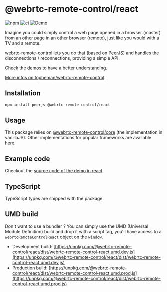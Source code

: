# @webrtc-remote-control/react

[![npm](https://img.shields.io/npm/v/@webrtc-remote-control/react?color=blue)](https://www.npmjs.com/package/@webrtc-remote-control/react)
[![ci](https://github.com/topheman/webrtc-remote-control/actions/workflows/ci.yml/badge.svg)](https://github.com/topheman/webrtc-remote-control/actions/workflows/ci.yml)
[![Demo](https://img.shields.io/badge/demo-online-blue.svg)](http://webrtc-remote-control.vercel.app/)

Imagine you could simply control a web page opened in a browser (master) from an other page in an other browser (remote), just like you would with a TV and a remote.

webrtc-remote-control lets you do that (based on [PeerJS](https://peerjs.com)) and handles the disconnections / reconnections, providing a simple API.

Check the [demos](https://github.com/topheman/webrtc-remote-control/tree/master/demo#readme) to have a better understanding.

[More infos on topheman/webrtc-remote-control](https://github.com/topheman/webrtc-remote-control#readme).

## Installation

```sh
npm install peerjs @webrtc-remote-control/react
```

## Usage

This package relies on [@webrtc-remote-control/core](https://github.com/topheman/webrtc-remote-control/tree/master/packages/core#readme) (the implementation in vanillaJS). Other implementations for popular frameworks are available [here](https://github.com/topheman/webrtc-remote-control/tree/master/packages).

## Example code

Checkout the [source code of the demo in react](https://github.com/topheman/webrtc-remote-control/tree/master/demo/counter-react).

## TypeScript

TypeScript types are shipped with the package.

## UMD build

Don't want to use a bundler ? You can simply use the UMD (Universal Module Definition) build and drop it with a script tag, you'll have access to a `webrtcRemoteControlReact` object on the `window`.

- Development build: [https://unpkg.com/@webrtc-remote-control/react/dist/webrtc-remote-control-react.umd.dev.js](https://unpkg.com/@webrtc-remote-control/react/dist/webrtc-remote-control-react.umd.dev.js)
- Production build: [https://unpkg.com/@webrtc-remote-control/react/dist/webrtc-remote-control-react.umd.prod.js](https://unpkg.com/@webrtc-remote-control/react/dist/webrtc-remote-control-react.umd.prod.js)

